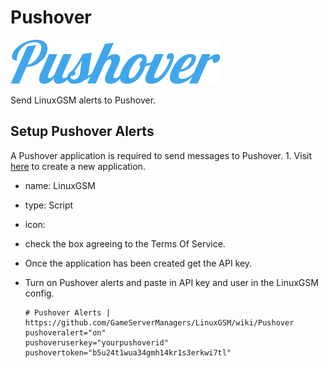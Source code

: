 # Pushover

![](../.gitbook/assets/pushover_logo.png)

Send LinuxGSM alerts to Pushover.

## Setup Pushover Alerts

A Pushover application is required to send messages to Pushover. 1. Visit [here](https://pushover.net/apps/build) to create a new application.

* name: LinuxGSM
* type: Script
* icon: 
* check the box agreeing to the Terms Of Service. 
* Once the application has been created get the API key.
* Turn on Pushover alerts and paste in API key and user in the LinuxGSM config.

  ```text
  # Pushover Alerts | https://github.com/GameServerManagers/LinuxGSM/wiki/Pushover
  pushoveralert="on"
  pushoveruserkey="yourpushoverid"
  pushovertoken="b5u24t1wua34gmh14kr1s3erkwi7tl"
  ```

